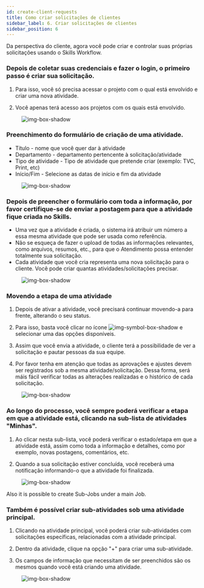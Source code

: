 ```yaml
---
id: create-client-requests
title: Como criar solicitações de clientes
sidebar_label: 6. Criar solicitações de clientes
sidebar_position: 6
---
```


Da perspectiva do cliente, agora você pode criar e controlar suas próprias solicitações usando o Skills Workflow.

### Depois de coletar suas credenciais e fazer o login, o primeiro passo é criar sua solicitação.

1. Para isso, você só precisa acessar o projeto com o qual está envolvido e criar uma nova atividade.

2. Você apenas terá acesso aos projetos com os quais está envolvido.

<figure>

![img-box-shadow](/img/university/project-management/project-management-lesson6-1.png)

<figcaption></figcaption>
</figure>

### Preenchimento do formulário de criação de uma atividade.

- Título - nome que você quer dar à atividade
- Departamento - departamento pertencente à solicitação/atividade
- Tipo de atividade - Tipo de atividade que pretende criar (exemplo: TVC, Print, etc)
- Início/Fim - Selecione as datas de início e fim da atividade

<figure>

![img-box-shadow](/img/university/project-management/project-management-lesson6-2.png)

<figcaption></figcaption>
</figure>

### Depois de preencher o formulário com toda a informação, por favor certifique-se de enviar a postagem para que a atividade fique criada no Skills.

- Uma vez que a atividade é criada, o sistema irá atribuir um número a essa mesma atividade que pode ser usada como referência.
- Não se esqueça de fazer o upload de todas as informações relevantes, como arquivos, resumos, etc., para que o Atendimento possa entender totalmente sua solicitação.
- Cada atividade que você cria representa uma nova solicitação para o cliente. Você pode criar quantas atividades/solicitações precisar.

<figure>

![img-box-shadow](/img/university/project-management/project-management-lesson6-3.png)

<figcaption></figcaption>
</figure>

### Movendo a etapa de uma atividade

1. Depois de ativar a atividade, você precisará continuar movendo-a para frente, alterando o seu status.

2. Para isso, basta você clicar no ícone ![img-symbol-box-shadow](/img/university/project-management/project-management-lesson5-symbol-2.png) e selecionar uma das opções disponíveis.

3. Assim que você envia a atividade, o cliente terá a possibilidade de ver a solicitação e pautar pessoas da sua equipe.

4. Por favor tenha em atenção que todas as aprovações e ajustes devem ser registrados sob a mesma atividade/solicitação. Dessa forma, será máis fácil verificar todas as alterações realizadas e o histórico de cada solicitação.

<figure>

![img-box-shadow](/img/university/project-management/project-management-lesson6-4.png)

<figcaption></figcaption>
</figure>

### Ao longo do processo, você sempre poderá verificar a etapa em que a atividade está, clicando na sub-lista de atividades "Minhas".

1. Ao clicar nesta sub-lista, você poderá verificar o estado/etapa em que a atividade está, assim como toda a informação e detalhes, como por exemplo, novas postagens, comentários, etc.

2. Quando a sua solicitação estiver concluída, você receberá uma notificação informando-o que a atividade foi finalizada.

<figure>

![img-box-shadow](/img/university/project-management/project-management-lesson6-5.png)

<figcaption></figcaption>
</figure>

Also it is possible to create Sub-Jobs under a main Job.

### Também é possível criar sub-atividades sob uma atividade principal.

1. Clicando na atividade principal, você poderá criar sub-atividades com solicitações específicas, relacionadas com a atividade principal.

2. Dentro da atividade, clique na opção "+" para criar uma sub-atividade.

3. Os campos de informação que necessitam de ser preenchidos são os mesmos quando você está criando uma atividade.

<figure>

![img-box-shadow](/img/university/project-management/project-management-lesson6-6.png)

<figcaption></figcaption>
</figure>
